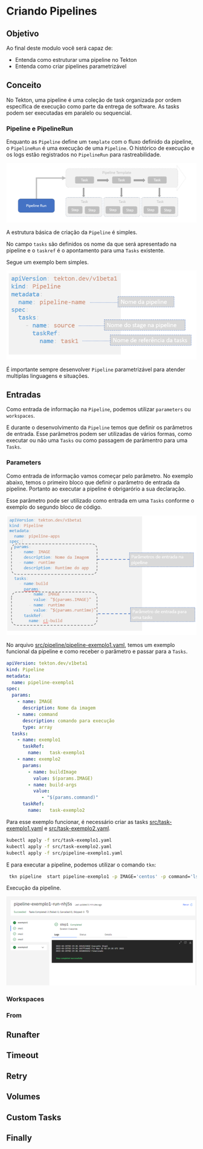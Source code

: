 Criando Pipelines
================
## Objetivo

Ao final deste modulo você será capaz de:
* Entenda como estruturar uma pipeline no Tekton
* Entenda como criar pipelines parametrizável 


## Conceito

No Tekton, uma pipeline é uma coleção de task organizada por ordem específica de execução como parte da entrega de software. As tasks podem ser executadas em paralelo ou sequencial.


### Pipeline e PipelineRun
Enquanto as `Pipeline` define um `template` com o fluxo definido da pipeline, o `PipelineRun` é uma execução de uma `Pipeline`. O histórico de execução e os logs estão registrados no `PipelineRun` para rastreabilidade.

![template](img/image16.png)


A estrutura básica de criação da `Pipeline` é simples. 

No campo `tasks` são definidos os nome da que será apresentado na pipeline e o `taskref` é o apontamento para uma `Tasks` existente.

Segue um exemplo bem simples.

![template](img/image15.png)

É importante sempre desenvolver `Pipeline` parametrizável para atender multiplas linguagens e situações.

## Entradas

Como entrada de informação na `Pipeline`, podemos utilizar `parameters` ou `workspaces`.

E durante o desenvolvimento da `Pipeline` temos que definir os parâmetros de entrada. Esse parâmetros podem ser utilizadas de vários formas, como executar ou não uma `Tasks` ou como passagem de parâmentro para uma `Tasks`.

### Parameters

Como entrada de informação vamos começar pelo parâmetro. No exemplo abaixo, temos o primeiro bloco que definir o parâmetro de entrada da pipeline. Portanto ao executar a pipeline é obrigarório a sua declaração.

Esse parâmetro pode ser utilizado como entrada em uma `Tasks` conforme o exemplo do segundo bloco de código.

![template](img/image17.png)

No arquivo [src/pipeline/pipeline-exemplo1.yaml](./src/pipeline/pipeline-exemplo1.yaml), temos um exemplo funcional da pipeline e como receber o parâmetro e passar para a `Tasks`.

```yaml
apiVersion: tekton.dev/v1beta1
kind: Pipeline
metadata:
  name: pipeline-exemplo1
spec:
  params:
    - name: IMAGE
      description: Nome da imagem
    - name: command
      description: comando para execução
      type: array
  tasks:
    - name: exemplo1
      taskRef:
        name:   task-exemplo1
    - name: exemplo2
      params:
        - name: buildImage
          value: $(params.IMAGE)
        - name: build-args
          value: 
             - "$(params.command)"
      taskRef:
        name:   task-exemplo2
```
Para esse exemplo funcionar, é necessário criar as tasks [src/task-exemplo1.yaml](./src/task-exemplo1.yaml) e [src/task-exemplo2.yaml](./src/task-exemplo2.yaml).

```bash
kubectl apply -f src/task-exemplo1.yaml
kubectl apply -f src/task-exemplo2.yaml
kubectl apply -f src/pipeline-exemplo1.yaml
```
E para executar a pipeline, podemos utilizar o comando `tkn`:

```bash
 tkn pipeline  start pipeline-exemplo1 -p IMAGE='centos' -p command='ls','-l /'
```
Execução da pipeline.

![template](img/image18.png)

### Workspaces
### From


## Runafter
## Timeout
## Retry
## Volumes
## Custom Tasks
## Finally

